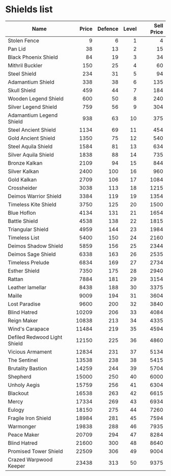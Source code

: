 # Shields list

| Name                         | Price | Defence | Level | Sell Price |
| ---------------------------- | ----: | ------: | ----: | ---------: |
| Stolen Fence                 |     9 |       6 |     1 |          4 |
| Pan Lid                      |    38 |      13 |     2 |         15 |
| Black Phoenix Shield         |    84 |      19 |     3 |         34 |
| Mithril Buckler              |   150 |      25 |     4 |         60 |
| Steel Shield                 |   234 |      31 |     5 |         94 |
| Adamantium Shield            |   338 |      38 |     6 |        135 |
| Skull Shield                 |   459 |      44 |     7 |        184 |
| Wooden Legend Shield         |   600 |      50 |     8 |        240 |
| Silver Legend Shield         |   759 |      56 |     9 |        304 |
| Adamantium Legend Shield     |   938 |      63 |    10 |        375 |
| Steel Ancient Shield         |  1134 |      69 |    11 |        454 |
| Gold Ancient Shield          |  1350 |      75 |    12 |        540 |
| Steel Aquila Shield          |  1584 |      81 |    13 |        634 |
| Silver Aquila Shield         |  1838 |      88 |    14 |        735 |
| Bronze Kalkan                |  2109 |      94 |    15 |        844 |
| Silver Kalkan                |  2400 |     100 |    16 |        960 |
| Gold Kalkan                  |  2709 |     106 |    17 |       1084 |
| Crossheider                  |  3038 |     113 |    18 |       1215 |
| Deimos Warrior Shield        |  3384 |     119 |    19 |       1354 |
| Timeless Kite Shield         |  3750 |     125 |    20 |       1500 |
| Blue Hoflon                  |  4134 |     131 |    21 |       1654 |
| Battle Shield                |  4538 |     138 |    22 |       1815 |
| Triangular Shield            |  4959 |     144 |    23 |       1984 |
| Timeless List                |  5400 |     150 |    24 |       2160 |
| Deimos Shadow Shield         |  5859 |     156 |    25 |       2344 |
| Deimos Sage Shield           |  6338 |     163 |    26 |       2535 |
| Timeless Prelude             |  6834 |     169 |    27 |       2734 |
| Esther Shield                |  7350 |     175 |    28 |       2940 |
| Rattan                       |  7884 |     181 |    29 |       3154 |
| Leather lamellar             |  8438 |     188 |    30 |       3375 |
| Maille                       |  9009 |     194 |    31 |       3604 |
| Lost Paradise                |  9600 |     200 |    32 |       3840 |
| Blind Hatred                 | 10209 |     206 |    33 |       4084 |
| Reign Maker                  | 10838 |     213 |    34 |       4335 |
| Wind's Carapace              | 11484 |     219 |    35 |       4594 |
| Defiled Redwood Light Shield | 12150 |     225 |    36 |       4860 |
| Vicious Armament             | 12834 |     231 |    37 |       5134 |
| The Sentinel                 | 13538 |     238 |    38 |       5415 |
| Brutality Bastion            | 14259 |     244 |    39 |       5704 |
| Shepherd                     | 15000 |     250 |    40 |       6000 |
| Unholy Aegis                 | 15759 |     256 |    41 |       6304 |
| Blackout                     | 16538 |     263 |    42 |       6615 |
| Mercy                        | 17334 |     269 |    43 |       6934 |
| Eulogy                       | 18150 |     275 |    44 |       7260 |
| Fragile Iron Shield          | 18984 |     281 |    45 |       7594 |
| Warmonger                    | 19838 |     288 |    46 |       7935 |
| Peace Maker                  | 20709 |     294 |    47 |       8284 |
| Blind Hatred                 | 21600 |     300 |    48 |       8640 |
| Promised Tower Shield        | 22509 |     306 |    49 |       9004 |
| Crazed Warpwood Keeper       | 23438 |     313 |    50 |       9375 |
